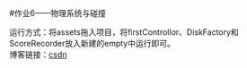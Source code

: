 #作业6——物理系统与碰撞

运行方式：将assets拖入项目，将firstControllor、DiskFactory和ScoreRecorder放入新建的empty中运行即可。<BR>
博客链接：[csdn](https://blog.csdn.net/Floating__dust/article/details/109633997)<BR>